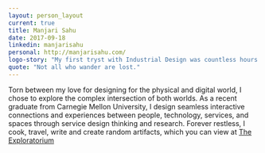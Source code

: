 ```yaml
---
layout: person_layout
current: true
title: Manjari Sahu
date: 2017-09-18
linkedin: manjarisahu
personal: http://manjarisahu.com/
logo-story: "My first tryst with Industrial Design was countless hours (years) of perspective and isometric drawing which taught me two very important things about design - invest in process and don’t skimp on the details. I strived to carry that with me as I ventured from designing in the third-dimensional space to one that lived primarily in pixels. While the depths (no pun intended) of my logo comes from my past, the play is influenced from the multi-cultural environment here at The Artificial, where we all come from different parts of the world but work together in harmony, pushing forward to design great experiences. "
quote: "Not all who wander are lost."
---
```


Torn between my love for designing for the physical and digital world, I chose to explore the complex intersection of both worlds. As a recent graduate from Carnegie Mellon University, I design seamless interactive connections and experiences between people, technology, services, and spaces through service design thinking and research. Forever restless, I cook, travel, write and create random artifacts, which you can view at [The Exploratorium](http://manjarisahu.com/exploratorium/)

